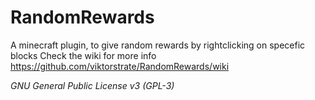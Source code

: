 RandomRewards
=============

A minecraft plugin, to give random rewards by rightclicking on specefic blocks
Check the wiki for more info https://github.com/viktorstrate/RandomRewards/wiki

<i>GNU General Public License v3 (GPL-3)</i>
